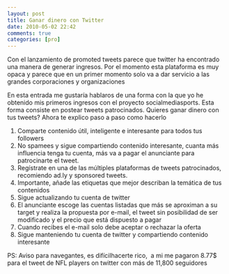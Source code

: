 ```yaml
---
layout: post
title: Ganar dinero con Twitter
date: 2010-05-02 22:42
comments: true
categories: [pro]
---
```


Con el lanzamiento de promoted tweets parece que twitter ha encontrado una manera de generar ingresos. Por el momento esta plataforma es muy opaca y parece que en un primer momento solo va a dar servicio a las grandes corporaciones y organizaciones

En esta entrada me gustaría hablaros de una forma con la que yo he obtenido mis primeros ingresos con el proyecto socialmediasports. Esta forma consiste en postear tweets patrocinados. Quieres ganar dinero con tus tweets? Ahora te explico paso a paso como hacerlo

1. Comparte contenido útil, inteligente e interesante para todos tus followers
2. No spamees y sigue compartiendo contenido interesante, cuanta más influencia tenga tu cuenta, más va a pagar el anunciante para patrocinarte el tweet.
3. Regístrate en una de las múltiples plataformas de tweets patrocinados, recomiendo ad.ly y sponsored tweets.  
4. Importante, añade las etiquetas que mejor describan la temática de tus contenidos
5. Sigue actualizando tu cuenta de twitter
6. El anunciante escoge las cuentas listadas que más se aproximan a su target y realiza la propuesta por e-mail, el tweet sin posibilidad de ser modificado y el precio que está dispuesto a pagar
7. Cuando recibes el e-mail solo debe aceptar o rechazar la oferta
8. Sigue manteniendo tu cuenta de twitter y compartiendo contenido interesante

PS: Aviso para navegantes, es difícilhacerte rico,  a mi me pagaron 8.77$ para el tweet de NFL players on twitter con más de 11,800 seguidores
